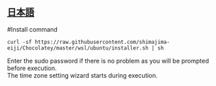 ## [日本語](/wsl/ubuntu/README.md)

#Install command
```
curl -sf https://raw.githubusercontent.com/shimajima-eiji/Chocolatey/master/wsl/ubuntu/installer.sh | sh
```

Enter the sudo password if there is no problem as you will be prompted before execution.
<br> The time zone setting wizard starts during execution.

